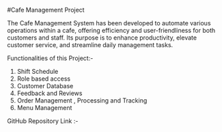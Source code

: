 #Cafe Management Project

The Cafe Management System has been developed to automate various operations within a cafe, offering efficiency and user-friendliness for both customers and staff. Its purpose is to enhance productivity, elevate customer service, and streamline daily management tasks.

Functionalities of this Project:-
1. Shift Schedule
2. Role based access
3. Customer Database
4. Feedback and Reviews
5. Order Management , Processing and Tracking
6. Menu Management

GitHub Repository Link :- 
